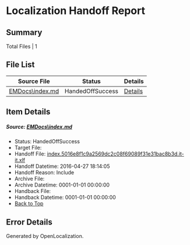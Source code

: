 # <a name='report-top'></a> Localization Handoff Report

## Summary
 Total Files | 1

## File List
 Source File | Status | Details 
 ----------- | ------ | ------- 
 [EMDocs\index.md](https://github.com/Microsoft/EMDocs-pr/blob/e1264f28a1d927544613e97dadf2a060973f4020/EMDocs/index.md) | HandedOffSuccess | [Details](#45ba59c637c595a5a4be4ab191083eb73ad7d9fd59)

## Item Details
##### <a name='45ba59c637c595a5a4be4ab191083eb73ad7d9fd59'></a> Source: [EMDocs\index.md](https://github.com/Microsoft/EMDocs-pr/blob/e1264f28a1d927544613e97dadf2a060973f4020/EMDocs/index.md)
* Status: HandedOffSuccess
* Target File: 
* Handoff File: [index.5016e8f1c9a2569dc2c08f69089f31e31bac8b3d.it-it.xlf](https://github.com/Microsoft/EM.handoff/blob/1cd4ccad7fcff21d592dc585cf7c058668f5b226/ol-handoff/Microsoft/EMDocs-pr.it-it/master/index.5016e8f1c9a2569dc2c08f69089f31e31bac8b3d.it-it.xlf)
* Handoff Datetime: 2016-04-27 18:14:05
* Handoff Reason: Include
* Archive File: 
* Archive Datetime: 0001-01-01 00:00:00
* Handback File: 
* Handback Datetime: 0001-01-01 00:00:00
* [Back to Top](#report-top)


## Error Details

Generated by OpenLocalization.
